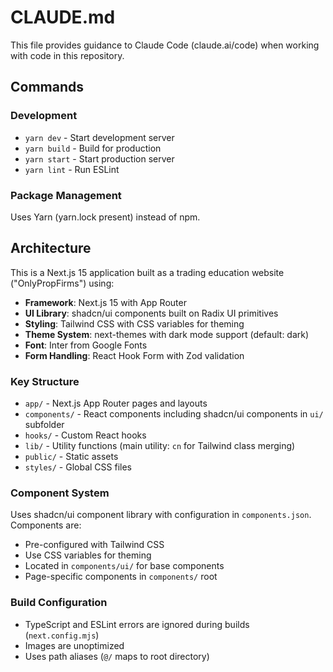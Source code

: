 # CLAUDE.md

This file provides guidance to Claude Code (claude.ai/code) when working with code in this repository.

## Commands

### Development
- `yarn dev` - Start development server
- `yarn build` - Build for production
- `yarn start` - Start production server
- `yarn lint` - Run ESLint

### Package Management
Uses Yarn (yarn.lock present) instead of npm.

## Architecture

This is a Next.js 15 application built as a trading education website ("OnlyPropFirms") using:

- **Framework**: Next.js 15 with App Router
- **UI Library**: shadcn/ui components built on Radix UI primitives
- **Styling**: Tailwind CSS with CSS variables for theming
- **Theme System**: next-themes with dark mode support (default: dark)
- **Font**: Inter from Google Fonts
- **Form Handling**: React Hook Form with Zod validation

### Key Structure
- `app/` - Next.js App Router pages and layouts
- `components/` - React components including shadcn/ui components in `ui/` subfolder
- `hooks/` - Custom React hooks
- `lib/` - Utility functions (main utility: `cn` for Tailwind class merging)
- `public/` - Static assets
- `styles/` - Global CSS files

### Component System
Uses shadcn/ui component library with configuration in `components.json`. Components are:
- Pre-configured with Tailwind CSS
- Use CSS variables for theming
- Located in `components/ui/` for base components
- Page-specific components in `components/` root

### Build Configuration
- TypeScript and ESLint errors are ignored during builds (`next.config.mjs`)
- Images are unoptimized
- Uses path aliases (`@/` maps to root directory)